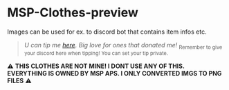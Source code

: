 # MSP-Clothes-preview

Images can be used for ex. to discord bot that contains item infos etc.

> *U can tip me [here](https://ko-fi.com/1vexys). Big love for ones that donated me!*
<sub>Remember to give your discord here when tipping! You can set your tip private.</sub>









⚠️ **THIS CLOTHES ARE NOT MINE! I DONT USE ANY OF THIS. EVERYTHING IS OWNED BY MSP APS. I ONLY CONVERTED IMGS TO PNG FILES** ⚠️
